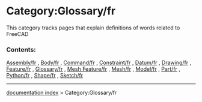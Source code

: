 # Category:Glossary/fr
This category tracks pages that explain definitions of words related to FreeCAD

### Contents:

[Assembly/fr](Assembly/fr.md) , [Body/fr](Body/fr.md) , [Command/fr](Command/fr.md) , [Constraint/fr](Constraint/fr.md) , [Datum/fr](Datum/fr.md) , [Drawing/fr](Drawing/fr.md) , [Feature/fr](Feature/fr.md) , [Glossary/fr](Glossary/fr.md) , [Mesh Feature/fr](Mesh_Feature/fr.md) , [Mesh/fr](Mesh/fr.md) , [Model/fr](Model/fr.md) , [Part/fr](Part/fr.md) , [Python/fr](Python/fr.md) , [Shape/fr](Shape/fr.md) , [Sketch/fr](Sketch/fr.md)

---
[documentation index](../README.md) > Category:Glossary/fr
